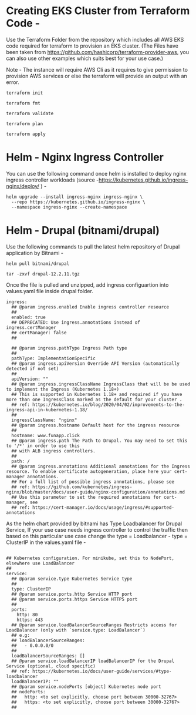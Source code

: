 # Creating EKS Cluster from Terraform Code - 

Use the Terraform Folder from the repository which includes all AWS EKS code required for terraform to provision an EKS cluster. (The Files have been taken from https://github.com/hashicorp/terraform-provider-aws, you can also use other examples which suits best for your use case.)
</br > 

Note - The instance will require AWS Cli as it requires to give permission to provision AWS services or else the terraform will provide an output with an error. 

```
terraform init

terraform fmt

terraform validate

terraform plan

terraform apply 

```

# Helm - Nginx Ingress Controller 

You can use the following command once helm is installed to deploy nginx ingress controller workloads (source -https://kubernetes.github.io/ingress-nginx/deploy/ ) -

```
helm upgrade --install ingress-nginx ingress-nginx \
  --repo https://kubernetes.github.io/ingress-nginx \
  --namespace ingress-nginx --create-namespace

```
# Helm - Drupal   (bitnami/drupal)

Use the following commands to pull the latest helm repository of Drupal application by Bitnami - 

```
helm pull bitnami/drupal

tar -zxvf drupal-12.2.11.tgz
``` 
</b > 

Once the file is pulled and unzipped, add ingress configuartion into values.yaml file inside drupal folder. 

```
ingress:
  ## @param ingress.enabled Enable ingress controller resource
  ##
  enabled: true 
  ## DEPRECATED: Use ingress.annotations instead of ingress.certManager
  ## certManager: false
  ##

  ## @param ingress.pathType Ingress Path type
  ##
  pathType: ImplementationSpecific
  ## @param ingress.apiVersion Override API Version (automatically detected if not set)
  ##
  apiVersion: ""
  ## @param ingress.ingressClassName IngressClass that will be be used to implement the Ingress (Kubernetes 1.18+)
  ## This is supported in Kubernetes 1.18+ and required if you have more than one IngressClass marked as the default for your cluster .
  ## ref: https://kubernetes.io/blog/2020/04/02/improvements-to-the-ingress-api-in-kubernetes-1.18/
  ##
  ingressClassName: "nginx"
  ## @param ingress.hostname Default host for the ingress resource
  ##
  hostname: www.funapp.click
  ## @param ingress.path The Path to Drupal. You may need to set this to '/*' in order to use this
  ## with ALB ingress controllers.
  ##
  path: /
  ## @param ingress.annotations Additional annotations for the Ingress resource. To enable certificate autogeneration, place here your cert-manager annotations.
  ## For a full list of possible ingress annotations, please see
  ## ref: https://github.com/kubernetes/ingress-nginx/blob/master/docs/user-guide/nginx-configuration/annotations.md
  ## Use this parameter to set the required annotations for cert-manager, see
  ## ref: https://cert-manager.io/docs/usage/ingress/#supported-annotations

```

As the helm chart provided by bitnami has Type Loadbalancer for Drupal Service, If your use case needs ingress controller to control the traffic then based on this particular use case change the type = Loadbalancer - type = ClusterIP in the values.yaml file - 

```

## Kubernetes configuration. For minikube, set this to NodePort, elsewhere use LoadBalancer
##
service:
  ## @param service.type Kubernetes Service type
  ##
  type: ClusterIP
  ## @param service.ports.http Service HTTP port
  ## @param service.ports.https Service HTTPS port
  ##
  ports:
    http: 80
    https: 443
  ## @param service.loadBalancerSourceRanges Restricts access for LoadBalancer (only with `service.type: LoadBalancer`)
  ## e.g:
  ## loadBalancerSourceRanges:
  ##   - 0.0.0.0/0
  ##
  loadBalancerSourceRanges: []
  ## @param service.loadBalancerIP loadBalancerIP for the Drupal Service (optional, cloud specific)
  ## ref: https://kubernetes.io/docs/user-guide/services/#type-loadbalancer
  loadBalancerIP: ""
  ## @param service.nodePorts [object] Kubernetes node port
  ## nodePorts:
  ##   http: <to set explicitly, choose port between 30000-32767>
  ##   https: <to set explicitly, choose port between 30000-32767>
  ##

```





